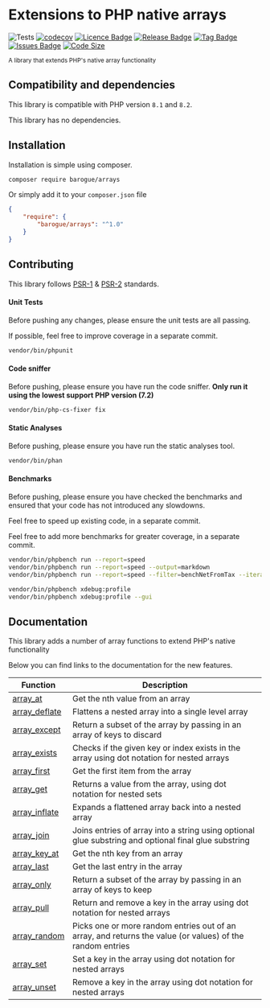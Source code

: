 # Extensions to PHP native arrays

![Tests](https://github.com/barogue/arrays/workflows/quality/badge.svg)
[![codecov](https://codecov.io/gh/barogue/arrays/branch/main/graph/badge.svg)](https://codecov.io/gh/barogue/arrays)
[![Licence Badge](https://img.shields.io/github/license/barogue/arrays.svg)](https://img.shields.io/github/license/barogue/arrays.svg)
[![Release Badge](https://img.shields.io/github/release/barogue/arrays.svg)](https://img.shields.io/github/release/barogue/arrays.svg)
[![Tag Badge](https://img.shields.io/github/tag/barogue/arrays.svg)](https://img.shields.io/github/tag/barogue/arrays.svg)
[![Issues Badge](https://img.shields.io/github/issues/barogue/arrays.svg)](https://img.shields.io/github/issues/barogue/arrays.svg)
[![Code Size](https://img.shields.io/github/languages/code-size/barogue/arrays.svg?label=size)](https://img.shields.io/github/languages/code-size/barogue/arrays.svg)

<sup>A library that extends PHP's native array functionality</sup>

## Compatibility and dependencies

This library is compatible with PHP version `8.1` and `8.2`.

This library has no dependencies.

## Installation

Installation is simple using composer.

```bash
composer require barogue/arrays
```

Or simply add it to your `composer.json` file

```json
{
    "require": {
        "barogue/arrays": "^1.0"
    }
}
```

## Contributing

This library follows [PSR-1](https://www.php-fig.org/psr/psr-1/) & [PSR-2](https://www.php-fig.org/psr/psr-2/) standards.


#### Unit Tests

Before pushing any changes, please ensure the unit tests are all passing.

If possible, feel free to improve coverage in a separate commit.

```bash
vendor/bin/phpunit
```

#### Code sniffer

Before pushing, please ensure you have run the code sniffer. **Only run it using the lowest support PHP version (7.2)**

```bash
vendor/bin/php-cs-fixer fix
```

#### Static Analyses

Before pushing, please ensure you have run the static analyses tool.

```bash
vendor/bin/phan
```

#### Benchmarks

Before pushing, please ensure you have checked the benchmarks and ensured that your code has not introduced any slowdowns.

Feel free to speed up existing code, in a separate commit.

Feel free to add more benchmarks for greater coverage, in a separate commit.

```bash
vendor/bin/phpbench run --report=speed
vendor/bin/phpbench run --report=speed --output=markdown
vendor/bin/phpbench run --report=speed --filter=benchNetFromTax --iterations=50 --revs=50000

vendor/bin/phpbench xdebug:profile
vendor/bin/phpbench xdebug:profile --gui
```

## Documentation

This library adds a number of array functions to extend PHP's native functionality

Below you can find links to the documentation for the new features.

| Function                                        | Description                                                                                               |
|-------------------------------------------------|-----------------------------------------------------------------------------------------------------------|
| [array_at](documentation/array_at.md)           | Get the nth value from an array                                                                           |
| [array_deflate](documentation/array_deflate.md) | Flattens a nested array into a single level array                                                         |
| [array_except](documentation/array_except.md)   | Return a subset of the array by passing in an array of keys to discard                                    |
| [array_exists](documentation/array_exists.md)   | Checks if the given key or index exists in the array using dot notation for nested arrays                 |
| [array_first](documentation/array_first.md)     | Get the first item from the array                                                                         |
| [array_get](documentation/array_exists.md)      | Returns a value from the array, using dot notation for nested sets                                        |
| [array_inflate](documentation/array_inflate.md) | Expands a flattened array back into a nested array                                                        |
| [array_join](documentation/array_join.md)       | Joins entries of array into a string using optional glue substring and optional final glue substring      |
| [array_key_at](documentation/array_key_at.md)   | Get the nth key from an array                                                                             |
| [array_last](documentation/array_last.md)       | Get the last entry in the array                                                                           |
| [array_only](documentation/array_only.md)       | Return a subset of the array by passing in an array of keys to keep                                       |
| [array_pull](documentation/array_pull.md)       | Return and remove a key in the array using dot notation for nested arrays                                 |
| [array_random](documentation/array_random.md)   | Picks one or more random entries out of an array, and returns the value (or values) of the random entries |
| [array_set](documentation/array_set.md)         | Set a key in the array using dot notation for nested arrays                                               |
| [array_unset](documentation/array_unset.md)     | Remove a key in the array using dot notation for nested arrays                                            |
